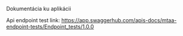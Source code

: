 Dokumentácia ku aplikácii

Api endpoint test link: 
https://app.swaggerhub.com/apis-docs/mtaa-endpoint-tests/Endpoint_tests/1.0.0

